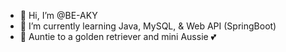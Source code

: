 - 👋 Hi, I’m @BE-AKY
- 🌱 I’m currently learning Java, MySQL, & Web API (SpringBoot)
- 🐾 Auntie to a golden retriever and mini Aussie 💕

<!---
BE-AKY/BE-AKY is a ✨ special ✨ repository because its `README.md` (this file) appears on your GitHub profile.
You can click the Preview link to take a look at your changes.
--->
